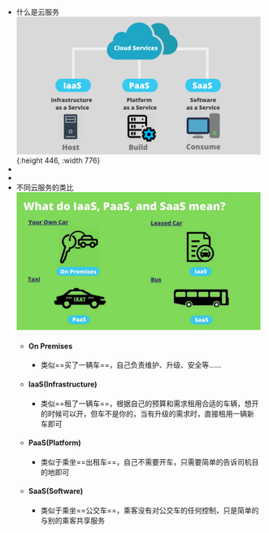 - 什么是云服务
  ![Image 1.png](./assets/Image_1_1668170140575_0.png){:height 446, :width 776}
-
-
- 不同云服务的类比
  ![Image.jpg](./assets/Image_1668170182087_0.jpg)
	- #### On Premises
		- 类似==买了一辆车==，自己负责维护、升级、安全等......
	- #### IaaS(Infrastructure)
		- 类似==租了一辆车==，根据自己的预算和需求租用合适的车辆，想开的时候可以开，但车不是你的，当有升级的需求时，直接租用一辆新车即可
	- #### PaaS(Platform)
		- 类似于乘坐==出租车==，自己不需要开车，只需要简单的告诉司机目的地即可
	- #### SaaS(Software)
		- 类似于乘坐==公交车==，乘客没有对公交车的任何控制，只是简单的与别的乘客共享服务